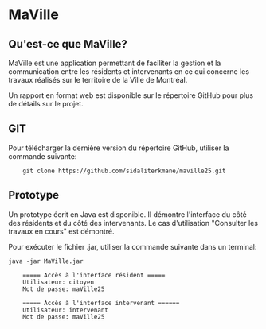 # MaVille


## Qu'est-ce que MaVille?
MaVille est une application permettant de faciliter la gestion et la communication entre les résidents et intervenants en ce qui concerne les travaux réalisés sur le territoire de la Ville de Montréal.

Un rapport en format web est disponible sur le répertoire GitHub pour plus de détails sur le projet.

## GIT
Pour télécharger la dernière version du répertoire GitHub, utiliser la commande suivante:

```
    git clone https://github.com/sidaliterkmane/maville25.git
```



## Prototype
Un prototype écrit en Java est disponible. Il démontre l'interface du côté des résidents et du côté des intervenants. Le cas d'utilisation "Consulter les travaux en cours" est démontré.

Pour exécuter le fichier .jar, utiliser la commande suivante dans un terminal:
```
java -jar MaVille.jar
```

```
    ===== Accès à l'interface résident =====
    Utilisateur: citoyen
    Mot de passe: maVille25
```

```
    ===== Accès à l'interface intervenant ======
    Utilisateur: intervenant
    Mot de passe: maVille25
```


